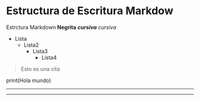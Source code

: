 # Estructura de Escritura Markdow
Estrctura Markdown
**Negrita**
***cursiva***
_cursiva_

* Lista
  - Lista2
    + Lista3
      + Lista4

> Esto es una cita

print(Hola mundo)

***
---


